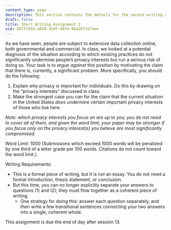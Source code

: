 ```yaml
---
content_type: page
description: This section contains the details for the second writing assignment.
draft: false
title: Short Writing Assignment 2
uid: 807fc503-a058-42df-98f4-0ba26f167aee
---
```

As we have seen, people are subject to extensive data collection online, both governmental and commercial. In class, we looked at a potential diagnosis of the situation according to which existing practices do not significantly undermine people’s privacy interests but run a serious risk of doing so. Your task is to *argue against* this position by motivating the claim that there is, currently, a significant problem. More specifically, you should do the following:

1. Explain why privacy is important for individuals. Do this by drawing on the “privacy interests” discussed in class.
2. Make the strongest case you can for the claim that the current situation in the United States *does* undermine certain important privacy interests of those who live here.

*Note: which privacy interests you focus on are up to you; you do not need to cover all of them, and given the word limit, your paper may be stronger if you focus only on the privacy interest(s) you believe are most significantly compromised.*

Word Limit: 1000 (Submissions which exceed 1000 words will be penalized by one third of a letter grade per 100 words. Citations do not count toward the word limit.)

Writing Requirements:

- This is a formal piece of writing, but it is *not* an essay. You do not need a formal introduction, thesis statement, or conclusion.
- But this time, you can no longer explicitly separate your answers to questions (1) and (2); they must flow together as a coherent piece of writing.
    - One strategy for doing this: answer each question separately, and then write a few transitional sentences connecting your two answers into a single, coherent whole.

This assignment is due the end of day after session 13.